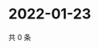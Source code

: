 # 2022-01-23

共 0 条

<!-- BEGIN WEIBO -->
<!-- 最后更新时间 Sun Jan 23 2022 11:08:33 GMT+0800 (China Standard Time) -->

<!-- END WEIBO -->
